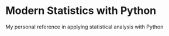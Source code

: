 # Modern Statistics with Python
My personal reference in applying statistical analysis with Python 

